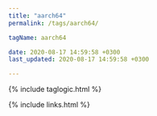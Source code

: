 ```yaml
---
title: "aarch64"
permalink: /tags/aarch64/

tagName: aarch64

date: 2020-08-17 14:59:58 +0300
last_updated: 2020-08-17 14:59:58 +0300

---
```


{% include taglogic.html %}

{% include links.html %}
